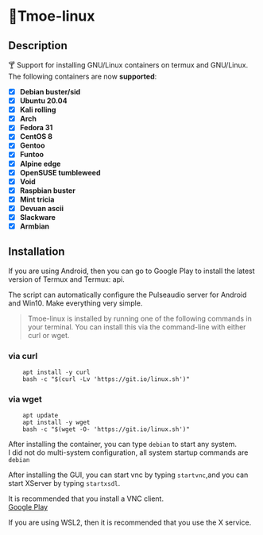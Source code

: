 # 🍭Tmoe-linux

## Description

🍸 Support for installing GNU/Linux containers on termux and GNU/Linux.  
The following containers are now **supported**:

- [x] **Debian buster/sid**
- [x] **Ubuntu 20.04**
- [x] **Kali rolling**
- [x] **Arch**
- [x] **Fedora 31**
- [x] **CentOS 8**
- [x] **Gentoo**
- [x] **Funtoo**
- [x] **Alpine edge**
- [x] **OpenSUSE tumbleweed**
- [x] **Void**
- [x] **Raspbian buster**
- [x] **Mint tricia**
- [x] **Devuan ascii**
- [x] **Slackware**
- [x] **Armbian**

## Installation

If you are using Android, then you can go to Google Play to install the latest version of Termux and Termux: api.

The script can automatically configure the Pulseaudio server for Android and Win10. Make everything very simple.

> Tmoe-linux is installed by running one of the following commands in your terminal. You can install this via the command-line with either curl or wget.

### **via curl**

```shell
    apt install -y curl
    bash -c "$(curl -Lv 'https://git.io/linux.sh')"
```

### **via wget**

```shell
    apt update
    apt install -y wget
    bash -c "$(wget -O- 'https://git.io/linux.sh')"
```

After installing the container, you can type `debian` to start any system.  
I did not do multi-system configuration, all system startup commands are `debian`

After installing the GUI, you can start vnc by typing `startvnc`,and you can start XServer by typing `startxsdl`.

It is recommended that you install a VNC client.  
[Google Play](https://play.google.com/store/apps/details?id=com.realvnc.viewer.android)

If you are using WSL2, then it is recommended that you use the X service.

